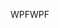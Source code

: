 <span data-ttu-id="c5a73-101">WPF</span><span class="sxs-lookup"><span data-stu-id="c5a73-101">WPF</span></span>
